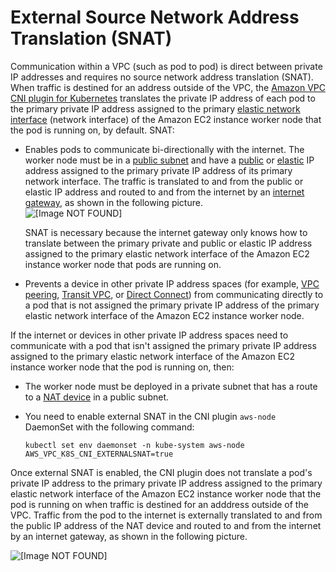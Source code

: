 # External Source Network Address Translation \(SNAT\)<a name="external-snat"></a>

Communication within a VPC \(such as pod to pod\) is direct between private IP addresses and requires no source network address translation \(SNAT\)\. When traffic is destined for an address outside of the VPC, the [Amazon VPC CNI plugin for Kubernetes](https://github.com/aws/amazon-vpc-cni-k8s) translates the private IP address of each pod to the primary private IP address assigned to the primary [elastic network interface](https://docs.aws.amazon.com/AWSEC2/latest/UserGuide/using-eni.html) \(network interface\) of the Amazon EC2 instance worker node that the pod is running on, by default\. SNAT:
+ Enables pods to communicate bi\-directionally with the internet\. The worker node must be in a [public subnet](https://docs.aws.amazon.com/vpc/latest/userguide/VPC_Subnets.html#vpc-subnet-basics) and have a [public](https://docs.aws.amazon.com/vpc/latest/userguide/vpc-ip-addressing.html) or [elastic](https://docs.aws.amazon.com/vpc/latest/userguide/vpc-eips.html) IP address assigned to the primary private IP address of its primary network interface\. The traffic is translated to and from the public or elastic IP address and routed to and from the internet by an [internet gateway](https://docs.aws.amazon.com/vpc/latest/userguide/VPC_Internet_Gateway.html), as shown in the following picture\.   
![\[Image NOT FOUND\]](http://docs.aws.amazon.com/eks/latest/userguide/images/SNAT-enabled.jpg)

  SNAT is necessary because the internet gateway only knows how to translate between the primary private and public or elastic IP address assigned to the primary elastic network interface of the Amazon EC2 instance worker node that pods are running on\.
+ Prevents a device in other private IP address spaces \(for example, [VPC peering](https://docs.aws.amazon.com/vpc/latest/peering/what-is-vpc-peering.html), [Transit VPC](https://docs.aws.amazon.com/aws-technical-content/latest/aws-vpc-connectivity-options/transit-vpc.html), or [Direct Connect](https://docs.aws.amazon.com/directconnect/latest/UserGuide/Welcome.html)\) from communicating directly to a pod that is not assigned the primary private IP address of the primary elastic network interface of the Amazon EC2 instance worker node\. 

If the internet or devices in other private IP address spaces need to communicate with a pod that isn't assigned the primary private IP address assigned to the primary elastic network interface of the Amazon EC2 instance worker node that the pod is running on, then:
+ The worker node must be deployed in a private subnet that has a route to a [NAT device](https://docs.aws.amazon.com/vpc/latest/userguide/vpc-nat-comparison.html) in a public subnet\.
+ You need to enable external SNAT in the CNI plugin `aws-node` DaemonSet with the following command:

  ```
  kubectl set env daemonset -n kube-system aws-node AWS_VPC_K8S_CNI_EXTERNALSNAT=true
  ```

Once external SNAT is enabled, the CNI plugin does not translate a pod's private IP address to the primary private IP address assigned to the primary elastic network interface of the Amazon EC2 instance worker node that the pod is running on when traffic is destined for an adddress outside of the VPC\. Traffic from the pod to the internet is externally translated to and from the public IP address of the NAT device and routed to and from the internet by an internet gateway, as shown in the following picture\.

![\[Image NOT FOUND\]](http://docs.aws.amazon.com/eks/latest/userguide/images/SNAT-disabled.jpg)